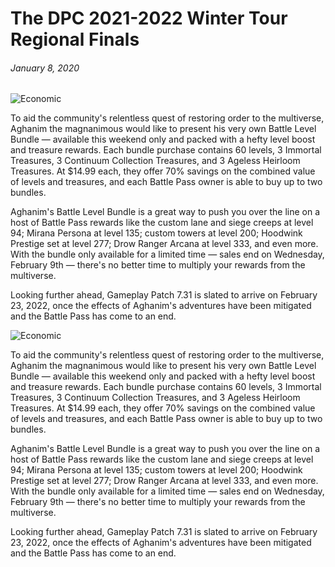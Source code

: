 # The DPC 2021-2022 Winter Tour Regional Finals

###### January 8, 2020 ######

![Economic](https://github.com/verscorp/convicted-site-files/blob/main/images/WL.png)

To aid the community's relentless quest of restoring order to the multiverse, Aghanim the magnanimous would like to present his very own Battle Level Bundle — available this weekend only and packed with a hefty level boost and treasure rewards. Each bundle purchase contains 60 levels, 3 Immortal Treasures, 3 Continuum Collection Treasures, and 3 Ageless Heirloom Treasures. At $14.99 each, they offer 70% savings on the combined value of levels and treasures, and each Battle Pass owner is able to buy up to two bundles.

Aghanim's Battle Level Bundle is a great way to push you over the line on a host of Battle Pass rewards like the custom lane and siege creeps at level 94; Mirana Persona at level 135; custom towers at level 200; Hoodwink Prestige set at level 277; Drow Ranger Arcana at level 333, and even more. With the bundle only available for a limited time — sales end on Wednesday, February 9th — there's no better time to multiply your rewards from the multiverse.

Looking further ahead, Gameplay Patch 7.31 is slated to arrive on February 23, 2022, once the effects of Aghanim's adventures have been mitigated and the Battle Pass has come to an end.


![Economic](main/images/eco.png)


To aid the community's relentless quest of restoring order to the multiverse, Aghanim the magnanimous would like to present his very own Battle Level Bundle — available this weekend only and packed with a hefty level boost and treasure rewards. Each bundle purchase contains 60 levels, 3 Immortal Treasures, 3 Continuum Collection Treasures, and 3 Ageless Heirloom Treasures. At $14.99 each, they offer 70% savings on the combined value of levels and treasures, and each Battle Pass owner is able to buy up to two bundles.

Aghanim's Battle Level Bundle is a great way to push you over the line on a host of Battle Pass rewards like the custom lane and siege creeps at level 94; Mirana Persona at level 135; custom towers at level 200; Hoodwink Prestige set at level 277; Drow Ranger Arcana at level 333, and even more. With the bundle only available for a limited time — sales end on Wednesday, February 9th — there's no better time to multiply your rewards from the multiverse.

Looking further ahead, Gameplay Patch 7.31 is slated to arrive on February 23, 2022, once the effects of Aghanim's adventures have been mitigated and the Battle Pass has come to an end.
